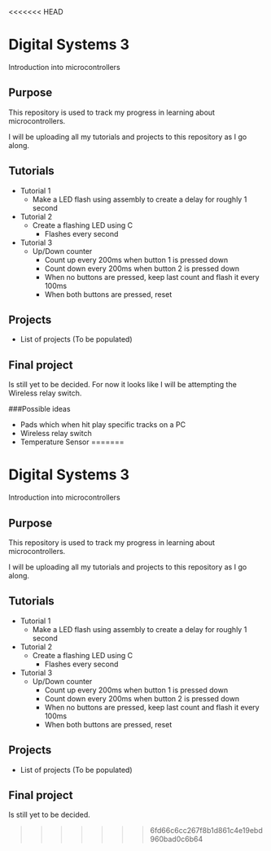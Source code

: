<<<<<<< HEAD
# Digital Systems 3
Introduction into microcontrollers

## Purpose
This repository is used to track my progress in learning about microcontrollers.

I will be uploading all my tutorials and projects to this repository as I go along.

## Tutorials
 - Tutorial 1
 	- Make a LED flash using assembly to create a delay for roughly 1 second
 - Tutorial 2
 	- Create a flashing LED using C
 		- Flashes every second
 - Tutorial 3
 	- Up/Down counter
 		- Count up every 200ms when button 1 is pressed down
 		- Count down every 200ms when button 2 is pressed down
 		- When no buttons are pressed, keep last count and flash it every 100ms
 		- When both buttons are pressed, reset

## Projects
 - List of projects (To be populated)

## Final project
Is still yet to be decided. For now it looks like I will be attempting the Wireless relay switch.

###Possible ideas
 - Pads which when hit play specific tracks on a PC
 - Wireless relay switch
 - Temperature Sensor
=======
# Digital Systems 3
Introduction into microcontrollers

## Purpose
This repository is used to track my progress in learning about microcontrollers.

I will be uploading all my tutorials and projects to this repository as I go along.

## Tutorials
 - Tutorial 1
 	- Make a LED flash using assembly to create a delay for roughly 1 second
 - Tutorial 2
 	- Create a flashing LED using C
 		- Flashes every second
 - Tutorial 3
 	- Up/Down counter
 		- Count up every 200ms when button 1 is pressed down
 		- Count down every 200ms when button 2 is pressed down
 		- When no buttons are pressed, keep last count and flash it every 100ms
 		- When both buttons are pressed, reset

## Projects
 - List of projects (To be populated)

## Final project
Is still yet to be decided.
>>>>>>> 6fd66c6cc267f8b1d861c4e19ebd960bad0c6b64
